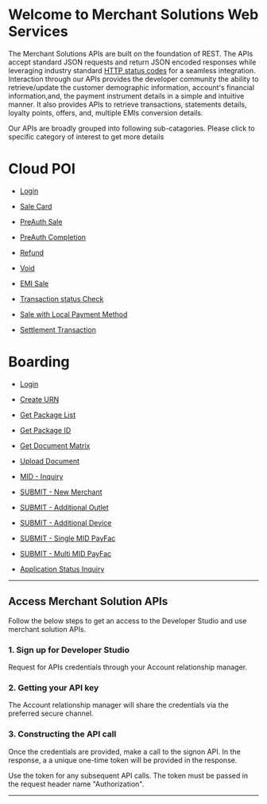 # Welcome to Merchant Solutions Web Services

The Merchant Solutions APIs are built on the foundation of REST. The APIs accept standard JSON requests and return JSON encoded responses while leveraging industry standard [HTTP status codes](https://en.wikipedia.org/wiki/List_of_HTTP_status_codes) for a seamless integration. Interaction through our APIs provides the developer community the ability to retrieve/update the customer demographic information, account's financial information,and, the payment instrument details in a simple and intuitive manner. It also provides APIs to retrieve transactions, statements details, loyalty points, offers, and, multiple EMIs conversion details.  

Our APIs are broadly grouped into following sub-catagories. Please click to specific category of interest to get more details

# Cloud POI

- [Login](./?path=/docs/APIs/CloudPOI/Login.md)

- [Sale Card](./?path=docs/APIs/PaymentAPI/SaleCard.md)

- [PreAuth Sale](./?path=docs/APIs/PaymentAPI/PreAuthSale.md)

- [PreAuth Completion](./?path=docs/APIs/PaymentAPI/PreAuthCompletion.md)

- [Refund](./?path=docs/APIs/PaymentAPI/Refund.md)

- [Void](./?path=docs/APIs/PaymentAPI/Void.md)

- [EMI Sale](./?path=docs/APIs/PaymentAPI/EMISale.md)

- [Transaction status Check](./?path=docs/APIs/PaymentAPI/TransactionStatusCheck.md)

- [Sale with Local Payment Method](./?path=docs/APIs/PaymentAPI/SaleLocalPaymentMethod.md)

- [Settlement Transaction](./?path=docs/APIs/PaymentAPI/SettlementTransaction.md)

#  Boarding

- [Login](./?path=/docs/APIs/externalboarding/Login.md)

- [Create URN](./?path=/docs/APIs/externalboarding/CreateURN.md)

- [Get Package List](./?path=/docs/APIs/externalboarding/GetPackageList.md)

- [Get Package ID](./?path=/docs/APIs/externalboarding/GetPackageId.md)

- [Get Document Matrix](./?path=/docs/APIs/externalboarding/GetDocumentMatrix.md)

- [Upload Document](./?path=/docs/APIs/externalboarding/UploadDocument.md)

- [MID - Inquiry](./?path=/docs/APIs/externalboarding/MidInquiry.md)

- [SUBMIT - New Merchant](./?path=/docs/APIs/externalboarding/NewMerchant.md)

- [SUBMIT - Additional Outlet](./?path=/docs/APIs/externalboarding/AdditionalOutlet.md)

- [SUBMIT - Additional Device](./?path=/docs/APIs/externalboarding/AdditionalDevice.md)

- [SUBMIT - Single MID PayFac](./?path=/docs/APIs/externalboarding/SingleMIDPayFac.md)

- [SUBMIT - Multi MID PayFac](./?path=/docs/APIs/externalboarding/MultiMIDPayFac.md)

- [Application Status Inquiry](./?path=/docs/APIs/externalboarding/ApplicationStatusInquiry.md)

---

## Access Merchant Solution APIs

Follow the below steps to get an access to the Developer Studio and use merchant solution APIs.

### 1. Sign up for  Developer Studio

Request for APIs credentials through your Account relationship manager.

### 2. Getting your API key

The Account relationship manager will share the credentials via the preferred secure channel.

### 3. Constructing the API call

Once the credentials are provided, make a call to the signon API. In the response, a a unique one-time token will be provided in the response. 

Use the token for any subsequent API calls.  The token must be passed in the request header name "Authorization".  

---
